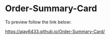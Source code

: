 # Order-Summary-Card

To preview follow the link below: 

https://ajay6433.github.io/Order-Summary-Card/
